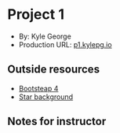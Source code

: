 # Project 1

* By: Kyle George
* Production URL: [p1.kylepg.io](http://p1.kylepg.io)

## Outside resources

* [Bootsteap 4](https://getbootstrap.com/)
* [Star background](https://codepen.io/saransh/pen/BKJun)

## Notes for instructor
